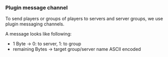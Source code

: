 ### Plugin message channel
To send players or groups of players to servers and server groups,
we use plugin messaging channels.

A message looks like following:

- 1 Byte -> 0: to server, 1: to group
- remaining Bytes -> target group/server name ASCII encoded
